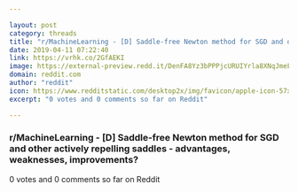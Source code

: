 ```yaml
---

layout: post
category: threads
title: "r/MachineLearning - [D] Saddle-free Newton method for SGD and other actively repelling saddles - advantages, weaknesses, improvements?"
date: 2019-04-11 07:22:40
link: https://vrhk.co/2GfAEKI
image: https://external-preview.redd.it/DenFA8Yz3bPPPjcURUIYrla8XNqJmeFzsWYwvHpeLiI.png?auto=webp&s=066becd0e2affe5608036acdb8a87940a10cd32f
domain: reddit.com
author: "reddit"
icon: https://www.redditstatic.com/desktop2x/img/favicon/apple-icon-57x57.png
excerpt: "0 votes and 0 comments so far on Reddit"

---
```


### r/MachineLearning - [D] Saddle-free Newton method for SGD and other actively repelling saddles - advantages, weaknesses, improvements?

0 votes and 0 comments so far on Reddit